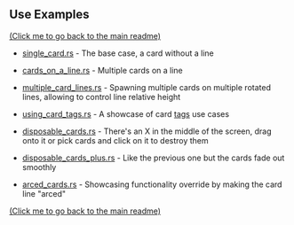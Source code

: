 ## Use Examples

[(Click me to go back to the main readme)](../README.md)


* [single_card.rs](single_card.rs) - The base case, a card without a line

* [cards_on_a_line.rs](cards_on_a_line.rs) - Multiple cards on a line

* [multiple_card_lines.rs](multiple_card_lines.rs) - Spawning multiple cards on multiple rotated lines, allowing to control line relative height

* [using_card_tags.rs](using_card_tags.rs) - A showcase of card [tags](../src/cards/tags.rs) use cases

* [disposable_cards.rs](disposable_cards.rs) - There's an X in the middle of the screen, drag onto it or pick cards and click on it to destroy them

* [disposable_cards_plus.rs](disposable_cards_plus.rs) - Like the previous one but the cards fade out smoothly

* [arced_cards.rs](arced_cards.rs) - Showcasing functionality override by making the card line "arced"


[(Click me to go back to the main readme)](../README.md)
